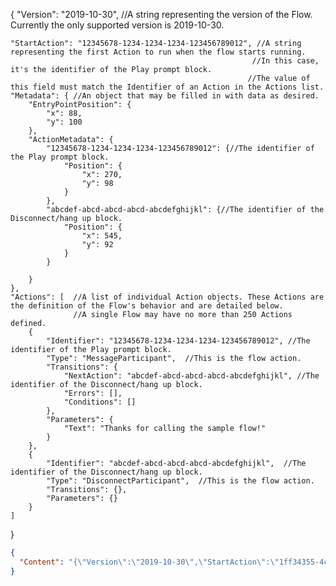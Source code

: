 {
    "Version": "2019-10-30",  //A string representing the version of the Flow. Currently the only supported version is 2019-10-30.
    
    "StartAction": "12345678-1234-1234-1234-123456789012", //A string representing the first Action to run when the flow starts running. 
                                                          //In this case, it's the identifier of the Play prompt block. 
                                                         //The value of this field must match the Identifier of an Action in the Actions list.
    "Metadata": { //An object that may be filled in with data as desired.
        "EntryPointPosition": { 
            "x": 88,
            "y": 100
        },
        "ActionMetadata": {
            "12345678-1234-1234-1234-123456789012": {//The identifier of the Play prompt block.
                "Position": {
                    "x": 270,
                    "y": 98
                }
            },
            "abcdef-abcd-abcd-abcd-abcdefghijkl": {//The identifier of the Disconnect/hang up block.
                "Position": {
                    "x": 545,
                    "y": 92
                }
            }

        }
    },
    "Actions": [  //A list of individual Action objects. These Actions are the definition of the Flow's behavior and are detailed below. 
                  //A single Flow may have no more than 250 Actions defined.
        {
            "Identifier": "12345678-1234-1234-1234-123456789012", //The identifier of the Play prompt block.
            "Type": "MessageParticipant",  //This is the flow action.
            "Transitions": {
                "NextAction": "abcdef-abcd-abcd-abcd-abcdefghijkl", //The identifier of the Disconnect/hang up block.
                "Errors": [],
                "Conditions": []
            },
            "Parameters": { 
                "Text": "Thanks for calling the sample flow!"                    
            }
        },
        {
            "Identifier": "abcdef-abcd-abcd-abcd-abcdefghijkl",  //The identifier of the Disconnect/hang up block.
            "Type": "DisconnectParticipant",  //This is the flow action.
            "Transitions": {},
            "Parameters": {}
        }
    ]
}
        
















```json
{
  "Content": "{\"Version\":\"2019-10-30\",\"StartAction\":\"1ff34355-4c6a-42fb-8e71-627d4ffcde6a\",\"Metadata\":{\"entryPointPosition\":{\"x\":1114.4,\"y\":41.6},\"ActionMetadata\":{\"c3d3116b-4833-414d-85c7-54d7ba28ce0a\":{\"position\":{\"x\":3432.8,\"y\":5.6}},\"51925f2b-42d6-4172-8dcc-c794be502eff\":{\"position\":{\"x\":3142.4,\"y\":-166.4}},\"a4893b51-4ae1-44ba-8127-0ad84b24d220\":{\"position\":{\"x\":4043.2,\"y\":12}},\"053786fc-1a9d-49bb-9f3b-0615313e7475\":{\"position\":{\"x\":2664.8,\"y\":-164},\"parameters\":{\"LambdaFunctionARN\":{\"displayName\":\"Voice-to-chat-transfer\"}},\"dynamicMetadata\":{\"check\":false}},\"a403434c-d7b9-4cd6-80c3-ce76d77112ea\":{\"position\":{\"x\":1862.4,\"y\":4.8}},\"1ff34355-4c6a-42fb-8e71-627d4ffcde6a\":{\"position\":{\"x\":1432.8,\"y\":13.6}},\"fbd09b5a-c04e-46c9-900f-3bcbfb693913\":{\"position\":{\"x\":2665.6,\"y\":330.4}},\"4750120e-10b0-4cd8-92af-664d52233b80\":{\"position\":{\"x\":3153.6,\"y\":368.8}},\"24d5690d-cdfc-4e17-a84f-d018629c7cf8\":{\"position\":{\"x\":3149.6,\"y\":103.2}},\"3b2ac413-3ab7-4702-8545-8d4e416da148\":{\"position\":{\"x\":2269.6,\"y\":-42.4},\"conditionMetadata\":[{\"id\":\"35191358-4edb-40f8-957e-19d88bc0f5c5\",\"value\":\"1\"},{\"id\":\"3499b595-d904-45d9-a6a8-8f5140d7ad4f\",\"value\":\"2\"}]},\"3de54805-ed88-465a-b9d7-ced52cd08303\":{\"position\":{\"x\":2676,\"y\":100.8},\"parameters\":{\"LambdaFunctionARN\":{\"displayName\":\"Voice-to-chat-transfer\"}},\"dynamicMetadata\":{\"check\":false}}},\"Annotations\":[],\"name\":\"voice to chat-Module\",\"description\":\"\",\"status\":\"published\",\"hash\":{}},\"Actions\":[{\"Parameters\":{\"Text\":\"lambda error\"},\"Identifier\":\"c3d3116b-4833-414d-85c7-54d7ba28ce0a\",\"Type\":\"MessageParticipant\",\"Transitions\":{\"NextAction\":\"a4893b51-4ae1-44ba-8127-0ad84b24d220\",\"Errors\":[{\"NextAction\":\"a4893b51-4ae1-44ba-8127-0ad84b24d220\",\"ErrorType\":\"NoMatchingError\"}]}},{\"Parameters\":{\"Text\":\"You will receive a chat bot link for the chat channel to your registered Email. Please attempt to click the link so that you can use the chatbot.\\nThank you for calling have a nice day.\"},\"Identifier\":\"51925f2b-42d6-4172-8dcc-c794be502eff\",\"Type\":\"MessageParticipant\",\"Transitions\":{\"NextAction\":\"a4893b51-4ae1-44ba-8127-0ad84b24d220\",\"Errors\":[{\"NextAction\":\"c3d3116b-4833-414d-85c7-54d7ba28ce0a\",\"ErrorType\":\"NoMatchingError\"}]}},{\"Parameters\":{},\"Identifier\":\"a4893b51-4ae1-44ba-8127-0ad84b24d220\",\"Type\":\"DisconnectParticipant\",\"Transitions\":{}},{\"Parameters\":{\"LambdaFunctionARN\":\"arn:aws:lambda:us-east-1:768637739934:function:Voice-to-chat-transfer\",\"InvocationTimeLimitSeconds\":\"3\",\"LambdaInvocationAttributes\":{\"check\":\"email\"},\"ResponseValidation\":{\"ResponseType\":\"STRING_MAP\"}},\"Identifier\":\"053786fc-1a9d-49bb-9f3b-0615313e7475\",\"Type\":\"InvokeLambdaFunction\",\"Transitions\":{\"NextAction\":\"51925f2b-42d6-4172-8dcc-c794be502eff\",\"Errors\":[{\"NextAction\":\"a4893b51-4ae1-44ba-8127-0ad84b24d220\",\"ErrorType\":\"NoMatchingError\"}]}},{\"Parameters\":{\"RecordingBehavior\":{\"RecordedParticipants\":[\"Agent\",\"Customer\"]},\"AnalyticsBehavior\":{\"Enabled\":\"True\",\"AnalyticsLanguage\":\"en-US\",\"AnalyticsRedactionBehavior\":\"Disabled\",\"AnalyticsRedactionResults\":\"RedactedAndOriginal\",\"ChannelConfiguration\":{\"Chat\":{\"AnalyticsModes\":[]},\"Voice\":{\"AnalyticsModes\":[\"PostContact\"]}}}},\"Identifier\":\"a403434c-d7b9-4cd6-80c3-ce76d77112ea\",\"Type\":\"UpdateContactRecordingBehavior\",\"Transitions\":{\"NextAction\":\"3b2ac413-3ab7-4702-8545-8d4e416da148\"}},{\"Parameters\":{\"FlowLoggingBehavior\":\"Enabled\"},\"Identifier\":\"1ff34355-4c6a-42fb-8e71-627d4ffcde6a\",\"Type\":\"UpdateFlowLoggingBehavior\",\"Transitions\":{\"NextAction\":\"a403434c-d7b9-4cd6-80c3-ce76d77112ea\"}},{\"Parameters\":{\"Text\":\"error\"},\"Identifier\":\"fbd09b5a-c04e-46c9-900f-3bcbfb693913\",\"Type\":\"MessageParticipant\",\"Transitions\":{\"NextAction\":\"4750120e-10b0-4cd8-92af-664d52233b80\",\"Errors\":[{\"NextAction\":\"4750120e-10b0-4cd8-92af-664d52233b80\",\"ErrorType\":\"NoMatchingError\"}]}},{\"Parameters\":{},\"Identifier\":\"4750120e-10b0-4cd8-92af-664d52233b80\",\"Type\":\"DisconnectParticipant\",\"Transitions\":{}},{\"Parameters\":{\"Text\":\"You will receive a chat bot link for the chat channel on your mobile device through SMS. Please attempt to click the link so that you can use the chatbot.Thank you for calling have a nice day.\"},\"Identifier\":\"24d5690d-cdfc-4e17-a84f-d018629c7cf8\",\"Type\":\"MessageParticipant\",\"Transitions\":{\"NextAction\":\"a4893b51-4ae1-44ba-8127-0ad84b24d220\",\"Errors\":[{\"NextAction\":\"c3d3116b-4833-414d-85c7-54d7ba28ce0a\",\"ErrorType\":\"NoMatchingError\"}]}},{\"Parameters\":{\"Text\":\"You can choose to receive Email Or SMS Texts please select your preference to send the Chat Link to an Email please Press 1 and to send it to a Mobile device Press 2 .\",\"StoreInput\":\"False\",\"InputTimeLimitSeconds\":\"5\"},\"Identifier\":\"3b2ac413-3ab7-4702-8545-8d4e416da148\",\"Type\":\"GetParticipantInput\",\"Transitions\":{\"NextAction\":\"fbd09b5a-c04e-46c9-900f-3bcbfb693913\",\"Conditions\":[{\"NextAction\":\"053786fc-1a9d-49bb-9f3b-0615313e7475\",\"Condition\":{\"Operator\":\"Equals\",\"Operands\":[\"1\"]}},{\"NextAction\":\"3de54805-ed88-465a-b9d7-ced52cd08303\",\"Condition\":{\"Operator\":\"Equals\",\"Operands\":[\"2\"]}},],\"Errors\":[{\"NextAction\":\"fbd09b5a-c04e-46c9-900f-3bcbfb693913\",\"ErrorType\":\"InputTimeLimitExceeded\"},{\"NextAction\":\"fbd09b5a-c04e-46c9-900f-3bcbfb693913\",\"ErrorType\":\"NoMatchingCondition\"},{\"NextAction\":\"fbd09b5a-c04e-46c9-900f-3bcbfb693913\",\"ErrorType\":\"NoMatchingError\"}]}},{\"Parameters\":{\"LambdaFunctionARN\":\"arn:aws:lambda:us-east-1:768637739934:function:Voice-to-chat-transfer\",\"InvocationTimeLimitSeconds\":\"3\",\"LambdaInvocationAttributes\":{\"check\":\"mobile\"},\"ResponseValidation\":{\"ResponseType\":\"STRING_MAP\"}},\"Identifier\":\"3de54805-ed88-465a-b9d7-ced52cd08303\",\"Type\":\"InvokeLambdaFunction\",\"Transitions\":{\"NextAction\":\"24d5690d-cdfc-4e17-a84f-d018629c7cf8\",\"Errors\":[{\"NextAction\":\"4750120e-10b0-4cd8-92af-664d52233b80\",\"ErrorType\":\"NoMatchingError\"}]}},{\"Parameters\":{},\"Identifier\":\"Settings\",\"Type\":\"Settings\",\"Transitions\":[{\"DisplayName\":\"Success\",\"ReferenceName\":\"Success\",\"Description\":\"\"},{\"DisplayName\":\"Error\",\"ReferenceName\":\"Error\",\"Description\":\"\"}]}]}"
}

```
